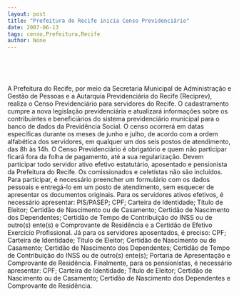 ```yaml
---
layout: post
title: "Prefeitura do Recife inicia Censo Previdenciário"
date: 2007-06-13
tags: censo,Prefeitura,Recife
author: None
---
```


&nbsp;

&nbsp;

A Prefeitura do Recife, por meio da Secretaria Municipal de Administra&ccedil;&atilde;o e Gest&atilde;o de Pessoas e a Autarquia Previdenci&aacute;ria do Recife (Reciprev), realiza o Censo Previdenci&aacute;rio para servidores do Recife. 
O cadastramento cumpre a nova legisla&ccedil;&atilde;o previdenci&aacute;ria e atualizar&aacute; informa&ccedil;&otilde;es sobre os contribuintes e benefici&aacute;rios do sistema previdenci&aacute;rio municipal para o banco de dados da Previd&ecirc;ncia Social. O censo ocorrer&aacute; em datas espec&iacute;ficas durante os meses de junho e julho, de acordo com a ordem alfab&eacute;tica dos servidores, em qualquer um dos seis postos de atendimento, das 8h &agrave;s 14h.
O Censo Previdenci&aacute;rio &eacute; obrigat&oacute;rio e quem n&atilde;o participar ficar&aacute; fora da folha de pagamento, at&eacute; a sua regulariza&ccedil;&atilde;o. Devem participar todo servidor ativo efetivo estatut&aacute;rio, aposentado e pensionista da Prefeitura do Recife. Os comissionados e
celetistas n&atilde;o s&atilde;o inclu&iacute;dos. Para participar, &eacute; necess&aacute;rio preencher um formul&aacute;rio com os dados pessoais e entreg&aacute;-lo em um posto de atendimento, sem esquecer de apresentar os documentos originais.
Para os servidores ativos efetivos, &eacute; necess&aacute;rio apresentar: PIS/PASEP; CPF; Carteira de Identidade; T&iacute;tulo de Eleitor; Certid&atilde;o de Nascimento ou de Casamento; Certid&atilde;o de Nascimento dos Dependentes; Certid&atilde;o de Tempo de Contribui&ccedil;&atilde;o do INSS ou&nbsp;de outro(s) ente(s) e Comprovante de Resid&ecirc;ncia e a Certid&atilde;o de Efetivo Exerc&iacute;cio Profissional.
J&aacute; para os servidores aposentados, &eacute; preciso: CPF; Carteira de Identidade; T&iacute;tulo de Eleitor; Certid&atilde;o de Nascimento ou de Casamento; Certid&atilde;o de Nascimento dos Dependentes; Certid&atilde;o de Tempo de Contribui&ccedil;&atilde;o do INSS ou de outro(s) ente(s); Portaria de Apresenta&ccedil;&atilde;o e Comprovante de Resid&ecirc;ncia. Finalmente, para os pensionistas, &eacute; necess&aacute;rio apresentar: CPF; Carteira de Identidade; T&iacute;tulo de Eleitor; Certid&atilde;o de Nascimento ou de Casamento; Certid&atilde;o de Nascimento dos Dependentes e Comprovante de Resid&ecirc;ncia.
&nbsp; 